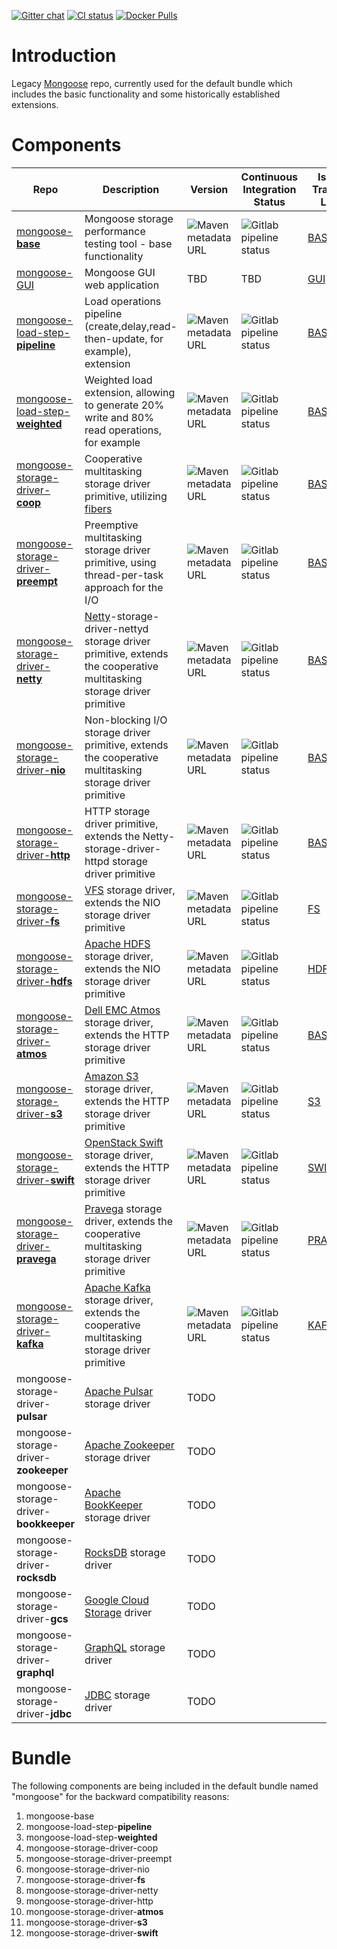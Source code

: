 [![Gitter chat](https://badges.gitter.im/emc-mongoose.png)](https://gitter.im/emc-mongoose)
[![CI status](https://gitlab.com/emc-mongoose/mongoose/badges/master/pipeline.svg)](https://gitlab.com/emc-mongoose/mongoose/commits/master)
[![Docker Pulls](https://img.shields.io/docker/pulls/emcmongoose/mongoose.svg)](https://hub.docker.com/r/emcmongoose/mongoose/)

# Introduction

Legacy [Mongoose](https://github.com/emc-mongoose/mongoose-base) repo, currently used for the default bundle which
includes the basic functionality and some historically established extensions.

# Components

| Repo | Description | Version | Continuous Integration Status | Issue Tracker Link |
|------|-------------|---------|-------------------------------|--------|
| [mongoose-**base**](https://github.com/emc-mongoose/mongoose-base) | Mongoose storage performance testing tool - base functionality | ![Maven metadata URL](https://img.shields.io/maven-metadata/v/http/central.maven.org/maven2/com/github/emc-mongoose/mongoose-base/maven-metadata.xml.svg?label=%20&style=for-the-badge) | ![Gitlab pipeline status](https://img.shields.io/gitlab/pipeline/emc-mongoose/mongoose-base.svg?label=%20&style=for-the-badge) | [BASE](https://mongoose-issues.atlassian.net/projects/BASE)
| [mongoose-GUI](https://github.com/emc-mongoose/console) | Mongoose GUI web application | TBD | TBD | [GUI](https://mongoose-issues.atlassian.net/browse/GUI)
| [mongoose-load-step-**pipeline**](https://github.com/emc-mongoose/mongoose-load-step-pipeline) | Load operations pipeline (create,delay,read-then-update, for example), extension |  ![Maven metadata URL](https://img.shields.io/maven-metadata/v/http/central.maven.org/maven2/com/github/emc-mongoose/mongoose-load-step-pipeline/maven-metadata.xml.svg?label=%20&style=for-the-badge) | ![Gitlab pipeline status](https://img.shields.io/gitlab/pipeline/emc-mongoose/mongoose-load-step-pipeline.svg?label=%20&style=for-the-badge) | [BASE](https://mongoose-issues.atlassian.net/projects/BASE)
| [mongoose-load-step-**weighted**](https://github.com/emc-mongoose/mongoose-load-step-weighted) | Weighted load extension, allowing to generate 20% write and 80% read operations, for example |  ![Maven metadata URL](https://img.shields.io/maven-metadata/v/http/central.maven.org/maven2/com/github/emc-mongoose/mongoose-load-step-weighted/maven-metadata.xml.svg?label=%20&style=for-the-badge) | ![Gitlab pipeline status](https://img.shields.io/gitlab/pipeline/emc-mongoose/mongoose-load-step-weighted.svg?label=%20&style=for-the-badge) | [BASE](https://mongoose-issues.atlassian.net/projects/BASE)
| [mongoose-storage-driver-**coop**](https://github.com/emc-mongoose/mongoose-storage-driver-coop) | Cooperative multitasking storage driver primitive, utilizing [fibers](https://github.com/akurilov/fiber4j) |  ![Maven metadata URL](https://img.shields.io/maven-metadata/v/http/central.maven.org/maven2/com/github/emc-mongoose/mongoose-storage-driver-coop/maven-metadata.xml.svg?label=%20&style=for-the-badge) | ![Gitlab pipeline status](https://img.shields.io/gitlab/pipeline/emc-mongoose/mongoose-storage-driver-coop.svg?label=%20&style=for-the-badge) | [BASE](https://mongoose-issues.atlassian.net/projects/BASE)
| [mongoose-storage-driver-**preempt**](https://github.com/emc-mongoose/mongoose-storage-driver-preempt) | Preemptive multitasking storage driver primitive, using thread-per-task approach for the I/O |  ![Maven metadata URL](https://img.shields.io/maven-metadata/v/http/central.maven.org/maven2/com/github/emc-mongoose/mongoose-storage-driver-preempt/maven-metadata.xml.svg?label=%20&style=for-the-badge) | ![Gitlab pipeline status](https://img.shields.io/gitlab/pipeline/emc-mongoose/mongoose-storage-driver-preempt.svg?label=%20&style=for-the-badge) | [BASE](https://mongoose-issues.atlassian.net/projects/BASE)
| [mongoose-storage-driver-**netty**](https://github.com/emc-mongoose/mongoose-storage-driver-netty) | [Netty](https://netty.io/)-storage-driver-nettyd storage driver primitive, extends the cooperative multitasking storage driver primitive |  ![Maven metadata URL](https://img.shields.io/maven-metadata/v/http/central.maven.org/maven2/com/github/emc-mongoose/mongoose-storage-driver-netty/maven-metadata.xml.svg?label=%20&style=for-the-badge) | ![Gitlab pipeline status](https://img.shields.io/gitlab/pipeline/emc-mongoose/mongoose-storage-driver-netty.svg?label=%20&style=for-the-badge) | [BASE](https://mongoose-issues.atlassian.net/projects/BASE)
| [mongoose-storage-driver-**nio**](https://github.com/emc-mongoose/mongoose-storage-driver-nio) | Non-blocking I/O storage driver primitive, extends the cooperative multitasking storage driver primitive |  ![Maven metadata URL](https://img.shields.io/maven-metadata/v/http/central.maven.org/maven2/com/github/emc-mongoose/mongoose-storage-driver-nio/maven-metadata.xml.svg?label=%20&style=for-the-badge) | ![Gitlab pipeline status](https://img.shields.io/gitlab/pipeline/emc-mongoose/mongoose-storage-driver-nio.svg?label=%20&style=for-the-badge) | [BASE](https://mongoose-issues.atlassian.net/projects/BASE)
| [mongoose-storage-driver-**http**](https://github.com/emc-mongoose/mongoose-storage-driver-http) | HTTP storage driver primitive, extends the Netty-storage-driver-httpd storage driver primitive |  ![Maven metadata URL](https://img.shields.io/maven-metadata/v/http/central.maven.org/maven2/com/github/emc-mongoose/mongoose-storage-driver-http/maven-metadata.xml.svg?label=%20&style=for-the-badge) | ![Gitlab pipeline status](https://img.shields.io/gitlab/pipeline/emc-mongoose/mongoose-storage-driver-http.svg?label=%20&style=for-the-badge) | [BASE](https://mongoose-issues.atlassian.net/projects/BASE)
| [mongoose-storage-driver-**fs**](https://github.com/emc-mongoose/mongoose-storage-driver-fs) | [VFS](https://www.oreilly.com/library/view/understanding-the-linux/0596005652/ch12s01.html) storage driver, extends the NIO storage driver primitive |  ![Maven metadata URL](https://img.shields.io/maven-metadata/v/http/central.maven.org/maven2/com/github/emc-mongoose/mongoose-storage-driver-fs/maven-metadata.xml.svg?label=%20&style=for-the-badge) | ![Gitlab pipeline status](https://img.shields.io/gitlab/pipeline/emc-mongoose/mongoose-storage-driver-fs.svg?label=%20&style=for-the-badge) | [FS](https://mongoose-issues.atlassian.net/projects/FS)
| [mongoose-storage-driver-**hdfs**](https://github.com/emc-mongoose/mongoose-storage-driver-hdfs) | [Apache HDFS](http://hadoop.apache.org/docs/stable/hadoop-project-dist/hadoop-hdfs/HdfsDesign.html) storage driver, extends the NIO storage driver primitive |  ![Maven metadata URL](https://img.shields.io/maven-metadata/v/http/central.maven.org/maven2/com/github/emc-mongoose/mongoose-storage-driver-hdfs/maven-metadata.xml.svg?label=%20&style=for-the-badge) | ![Gitlab pipeline status](https://img.shields.io/gitlab/pipeline/emc-mongoose/mongoose-storage-driver-hdfs.svg?label=%20&style=for-the-badge) | [HDFS](https://mongoose-issues.atlassian.net/projects/HDFS)
| [mongoose-storage-driver-**atmos**](https://github.com/emc-mongoose/mongoose-storage-driver-atmos) | [Dell EMC Atmos](https://poland.emc.com/collateral/software/data-sheet/h5770-atmos-ds.pdf) storage driver, extends the HTTP storage driver primitive | ![Maven metadata URL](https://img.shields.io/maven-metadata/v/http/central.maven.org/maven2/com/github/emc-mongoose/mongoose-storage-driver-atmos/maven-metadata.xml.svg?label=%20&style=for-the-badge) | ![Gitlab pipeline status](https://img.shields.io/gitlab/pipeline/emc-mongoose/mongoose-storage-driver-atmos.svg?label=%20&style=for-the-badge) | [BASE](https://mongoose-issues.atlassian.net/projects/BASE)
| [mongoose-storage-driver-**s3**](https://github.com/emc-mongoose/mongoose-storage-driver-s3) | [Amazon S3](https://docs.aws.amazon.com/en_us/AmazonS3/latest/API/Welcome.html) storage driver, extends the HTTP storage driver primitive | ![Maven metadata URL](https://img.shields.io/maven-metadata/v/http/central.maven.org/maven2/com/github/emc-mongoose/mongoose-storage-driver-s3/maven-metadata.xml.svg?label=%20&style=for-the-badge) | ![Gitlab pipeline status](https://img.shields.io/gitlab/pipeline/emc-mongoose/mongoose-storage-driver-s3.svg?label=%20&style=for-the-badge) | [S3](https://mongoose-issues.atlassian.net/projects/S3)
| [mongoose-storage-driver-**swift**](https://github.com/emc-mongoose/mongoose-storage-driver-swift) | [OpenStack Swift](https://wiki.openstack.org/wiki/Swift) storage driver, extends the HTTP storage driver primitive | ![Maven metadata URL](https://img.shields.io/maven-metadata/v/http/central.maven.org/maven2/com/github/emc-mongoose/mongoose-storage-driver-swift/maven-metadata.xml.svg?label=%20&style=for-the-badge) | ![Gitlab pipeline status](https://img.shields.io/gitlab/pipeline/emc-mongoose/mongoose-storage-driver-swift.svg?label=%20&style=for-the-badge) | [SWIFT](https://mongoose-issues.atlassian.net/projects/SWIFT)
| [mongoose-storage-driver-**pravega**](https://github.com/emc-mongoose/mongoose-storage-driver-pravega) | [Pravega](http://pravega.io) storage driver, extends the cooperative multitasking storage driver primitive | ![Maven metadata URL](https://img.shields.io/maven-metadata/v/http/central.maven.org/maven2/com/github/emc-mongoose/mongoose-storage-driver-pravega/maven-metadata.xml.svg?label=%20&style=for-the-badge) | ![Gitlab pipeline status](https://img.shields.io/gitlab/pipeline/emc-mongoose/mongoose-storage-driver-pravega.svg?label=%20&style=for-the-badge) | [PRAVEGA](https://mongoose-issues.atlassian.net/projects/PRAVEGA)
| [mongoose-storage-driver-**kafka**](https://github.com/emc-mongoose/mongoose-storage-driver-kafka) | [Apache Kafka](https://kafka.apache.org/) storage driver, extends the cooperative multitasking storage driver primitive | ![Maven metadata URL](https://img.shields.io/maven-metadata/v/http/central.maven.org/maven2/com/github/emc-mongoose/mongoose-storage-driver-kafka/maven-metadata.xml.svg?label=%20&style=for-the-badge) | ![Gitlab pipeline status](https://img.shields.io/gitlab/pipeline/emc-mongoose/mongoose-storage-driver-kafka.svg?label=%20&style=for-the-badge) | [KAFKA](https://mongoose-issues.atlassian.net/projects/KAFKA)
| mongoose-storage-driver-**pulsar** | [Apache Pulsar](https://pulsar.apache.org/) storage driver | TODO
| mongoose-storage-driver-**zookeeper** | [Apache Zookeeper](https://zookeeper.apache.org/) storage driver | TODO
| mongoose-storage-driver-**bookkeeper** | [Apache BookKeeper](https://bookkeeper.apache.org/) storage driver | TODO
| mongoose-storage-driver-**rocksdb** | [RocksDB](https://rocksdb.org/) storage driver | TODO
| mongoose-storage-driver-**gcs** | [Google Cloud Storage](https://cloud.google.com/storage/docs/json_api/v1/) driver | TODO
| mongoose-storage-driver-**graphql** | [GraphQL](https://graphql.org/) storage driver | TODO
| mongoose-storage-driver-**jdbc** | [JDBC](https://docs.oracle.com/javase/8/docs/technotes/guides/jdbc/) storage driver | TODO

# Bundle

The following components are being included in the default bundle named "mongoose" for the backward compatibility reasons:
1. mongoose-base
2. mongoose-load-step-**pipeline**
3. mongoose-load-step-**weighted**
4. mongoose-storage-driver-coop
5. mongoose-storage-driver-preempt
6. mongoose-storage-driver-nio
7. mongoose-storage-driver-**fs**
8. mongoose-storage-driver-netty
9. mongoose-storage-driver-http
10. mongoose-storage-driver-**atmos**
11. mongoose-storage-driver-**s3**
12. mongoose-storage-driver-**swift**
